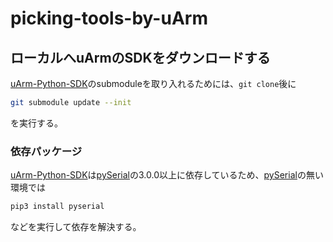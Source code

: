 # picking-tools-by-uArm
## ローカルへuArmのSDKをダウンロードする
[uArm-Python-SDK](https://github.com/uArm-Developer/uArm-Python-SDK)のsubmoduleを取り入れるためには、`git clone`後に
```sh
git submodule update --init
```
を実行する。

### 依存パッケージ
[uArm-Python-SDK](https://github.com/uArm-Developer/uArm-Python-SDK)は[pySerial](https://github.com/pyserial/pyserial)の3.0.0以上に依存しているため、[pySerial](https://github.com/pyserial/pyserial)の無い環境では
```sh
pip3 install pyserial
```
などを実行して依存を解決する。
